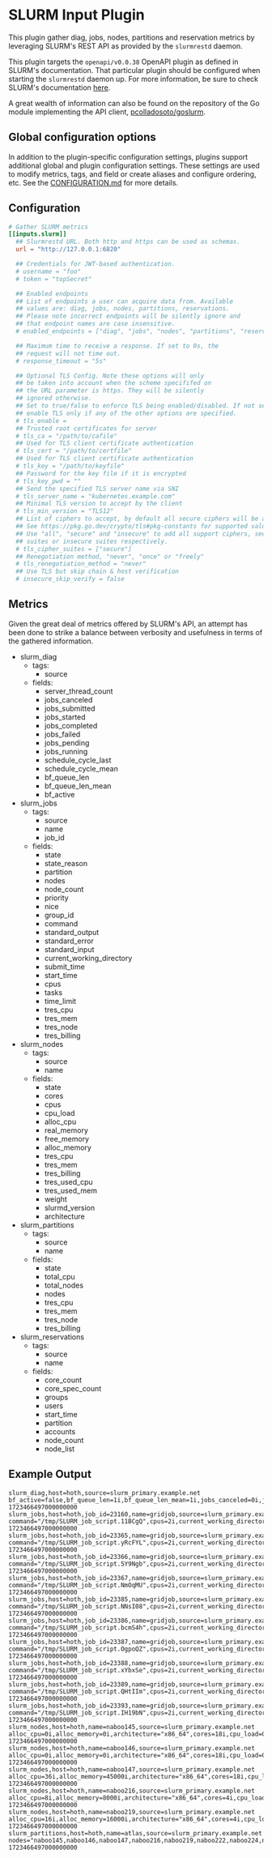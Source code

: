 # SLURM Input Plugin

This plugin gather diag, jobs, nodes, partitions and reservation metrics by
leveraging SLURM's REST API as provided by the `slurmrestd` daemon.

This plugin targets the `openapi/v0.0.38` OpenAPI plugin as defined in SLURM's
documentation. That particular plugin should be configured when starting the
`slurmrestd` daemon up. For more information, be sure to check SLURM's
documentation [here][SLURM Doc].

A great wealth of information can also be found on the repository of the
Go module implementing the API client, [pcolladosoto/goslurm][].

[SLURM Doc]: https://slurm.schedmd.com/rest.html
[pcolladosoto/goslurm]: https://github.com/pcolladosoto/goslurm

## Global configuration options <!-- @/docs/includes/plugin_config.md -->

In addition to the plugin-specific configuration settings, plugins support
additional global and plugin configuration settings. These settings are used to
modify metrics, tags, and field or create aliases and configure ordering, etc.
See the [CONFIGURATION.md][CONFIGURATION.md] for more details.

[CONFIGURATION.md]: ../../../docs/CONFIGURATION.md#plugins

## Configuration

```toml @sample.conf
# Gather SLURM metrics
[[inputs.slurm]]
  ## Slurmrestd URL. Both http and https can be used as schemas.
  url = "http://127.0.0.1:6820"

  ## Credentials for JWT-based authentication.
  # username = "foo"
  # token = "topSecret"

  ## Enabled endpoints
  ## List of endpoints a user can acquire data from. Available
  ## values are: diag, jobs, nodes, partitions, reservations.
  ## Please note incorrect endpoints will be silently ignore and
  ## that endpoint names are case insensitive.
  # enabled_endpoints = ["diag", "jobs", "nodes", "partitions", "reservations"]

  ## Maximum time to receive a response. If set to 0s, the
  ## request will not time out.
  # response_timeout = "5s"

  ## Optional TLS Config. Note these options will only
  ## be taken into account when the scheme specififed on
  ## the URL parameter is https. They will be silently
  ## ignored otherwise.
  ## Set to true/false to enforce TLS being enabled/disabled. If not set,
  ## enable TLS only if any of the other options are specified.
  # tls_enable =
  ## Trusted root certificates for server
  # tls_ca = "/path/to/cafile"
  ## Used for TLS client certificate authentication
  # tls_cert = "/path/to/certfile"
  ## Used for TLS client certificate authentication
  # tls_key = "/path/to/keyfile"
  ## Password for the key file if it is encrypted
  # tls_key_pwd = ""
  ## Send the specified TLS server name via SNI
  # tls_server_name = "kubernetes.example.com"
  ## Minimal TLS version to accept by the client
  # tls_min_version = "TLS12"
  ## List of ciphers to accept, by default all secure ciphers will be accepted
  ## See https://pkg.go.dev/crypto/tls#pkg-constants for supported values.
  ## Use "all", "secure" and "insecure" to add all support ciphers, secure
  ## suites or insecure suites respectively.
  # tls_cipher_suites = ["secure"]
  ## Renegotiation method, "never", "once" or "freely"
  # tls_renegotiation_method = "never"
  ## Use TLS but skip chain & host verification
  # insecure_skip_verify = false
```

## Metrics

Given the great deal of metrics offered by SLURM's API, an attempt has been
done to strike a balance between verbosity and usefulness in terms of the
gathered information.

- slurm_diag
  - tags:
    - source
  - fields:
    - server_thread_count
    - jobs_canceled
    - jobs_submitted
    - jobs_started
    - jobs_completed
    - jobs_failed
    - jobs_pending
    - jobs_running
    - schedule_cycle_last
    - schedule_cycle_mean
    - bf_queue_len
    - bf_queue_len_mean
    - bf_active
- slurm_jobs
  - tags:
    - source
    - name
    - job_id
  - fields:
    - state
    - state_reason
    - partition
    - nodes
    - node_count
    - priority
    - nice
    - group_id
    - command
    - standard_output
    - standard_error
    - standard_input
    - current_working_directory
    - submit_time
    - start_time
    - cpus
    - tasks
    - time_limit
    - tres_cpu
    - tres_mem
    - tres_node
    - tres_billing
- slurm_nodes
  - tags:
    - source
    - name
  - fields:
    - state
    - cores
    - cpus
    - cpu_load
    - alloc_cpu
    - real_memory
    - free_memory
    - alloc_memory
    - tres_cpu
    - tres_mem
    - tres_billing
    - tres_used_cpu
    - tres_used_mem
    - weight
    - slurmd_version
    - architecture
- slurm_partitions
  - tags:
    - source
    - name
  - fields:
    - state
    - total_cpu
    - total_nodes
    - nodes
    - tres_cpu
    - tres_mem
    - tres_node
    - tres_billing
- slurm_reservations
  - tags:
    - source
    - name
  - fields:
    - core_count
    - core_spec_count
    - groups
    - users
    - start_time
    - partition
    - accounts
    - node_count
    - node_list

## Example Output

```text
slurm_diag,host=hoth,source=slurm_primary.example.net bf_active=false,bf_queue_len=1i,bf_queue_len_mean=1i,jobs_canceled=0i,jobs_completed=137i,jobs_failed=0i,jobs_pending=0i,jobs_running=100i,jobs_started=137i,jobs_submitted=137i,schedule_cycle_last=27i,schedule_cycle_mean=86i,server_thread_count=3i 1723466497000000000
slurm_jobs,host=hoth,job_id=23160,name=gridjob,source=slurm_primary.example.net command="/tmp/SLURM_job_script.11BCgQ",cpus=2i,current_working_directory="/home/sessiondir/7CQODmQ3uw5nKG01gq4B3BRpm7wtQmABFKDmbnHPDmG9JKDmILUkln",group_id=2005i,nice=50i,node_count=1i,nodes="naboo225",partition="atlas",priority=4294878569i,standard_error="/home/sessiondir/7CQODmQ3uw5nKG01gq4B3BRpm7wtQmABFKDmbnHPDmG9JKDmILUkln.comment",standard_input="/dev/null",standard_output="/home/sessiondir/7CQODmQ3uw5nKG01gq4B3BRpm7wtQmABFKDmbnHPDmG9JKDmILUkln.comment",start_time=1723354525i,state="RUNNING",state_reason="None",submit_time=1723354525i,tasks=1i,time_limit=3600i,tres_billing=1,tres_cpu=1,tres_mem=2000,tres_node=1 1723466497000000000
slurm_jobs,host=hoth,job_id=23365,name=gridjob,source=slurm_primary.example.net command="/tmp/SLURM_job_script.yRcFYL",cpus=2i,current_working_directory="/home/sessiondir/LgwNDmTLAx5nKG01gq4B3BRpm7wtQmABFKDmbnHPDm2BKKDm8bFZsm",group_id=2005i,nice=50i,node_count=1i,nodes="naboo224",partition="atlas",priority=4294878364i,standard_error="/home/sessiondir/LgwNDmTLAx5nKG01gq4B3BRpm7wtQmABFKDmbnHPDm2BKKDm8bFZsm.comment",standard_input="/dev/null",standard_output="/home/sessiondir/LgwNDmTLAx5nKG01gq4B3BRpm7wtQmABFKDmbnHPDm2BKKDm8bFZsm.comment",start_time=1723376763i,state="RUNNING",state_reason="None",submit_time=1723376761i,tasks=1i,time_limit=3600i,tres_billing=1,tres_cpu=1,tres_mem=1000,tres_node=1 1723466497000000000
slurm_jobs,host=hoth,job_id=23366,name=gridjob,source=slurm_primary.example.net command="/tmp/SLURM_job_script.5Y9Ngb",cpus=2i,current_working_directory="/home/sessiondir/HFYKDmULAx5nKG01gq4B3BRpm7wtQmABFKDmbnHPDm3BKKDmiyK3em",group_id=2005i,nice=50i,node_count=1i,nodes="naboo225",partition="atlas",priority=4294878363i,standard_error="/home/sessiondir/HFYKDmULAx5nKG01gq4B3BRpm7wtQmABFKDmbnHPDm3BKKDmiyK3em.comment",standard_input="/dev/null",standard_output="/home/sessiondir/HFYKDmULAx5nKG01gq4B3BRpm7wtQmABFKDmbnHPDm3BKKDmiyK3em.comment",start_time=1723376883i,state="RUNNING",state_reason="None",submit_time=1723376882i,tasks=1i,time_limit=3600i,tres_billing=1,tres_cpu=1,tres_mem=1000,tres_node=1 1723466497000000000
slurm_jobs,host=hoth,job_id=23367,name=gridjob,source=slurm_primary.example.net command="/tmp/SLURM_job_script.NmOqMU",cpus=2i,current_working_directory="/home/sessiondir/nnLLDmULAx5nKG01gq4B3BRpm7wtQmABFKDmbnHPDm4BKKDmfhjFPn",group_id=2005i,nice=50i,node_count=1i,nodes="naboo225",partition="atlas",priority=4294878362i,standard_error="/home/sessiondir/nnLLDmULAx5nKG01gq4B3BRpm7wtQmABFKDmbnHPDm4BKKDmfhjFPn.comment",standard_input="/dev/null",standard_output="/home/sessiondir/nnLLDmULAx5nKG01gq4B3BRpm7wtQmABFKDmbnHPDm4BKKDmfhjFPn.comment",start_time=1723376883i,state="RUNNING",state_reason="None",submit_time=1723376882i,tasks=1i,time_limit=3600i,tres_billing=1,tres_cpu=1,tres_mem=1000,tres_node=1 1723466497000000000
slurm_jobs,host=hoth,job_id=23385,name=gridjob,source=slurm_primary.example.net command="/tmp/SLURM_job_script.NNsI08",cpus=2i,current_working_directory="/home/sessiondir/PWvNDmH7tw5nKG01gq4B3BRpm7wtQmABFKDmbnHPDmz7JKDmqgKyRo",group_id=2005i,nice=50i,node_count=1i,nodes="naboo225",partition="atlas",priority=4294878344i,standard_error="/home/sessiondir/PWvNDmH7tw5nKG01gq4B3BRpm7wtQmABFKDmbnHPDmz7JKDmqgKyRo.comment",standard_input="/dev/null",standard_output="/home/sessiondir/PWvNDmH7tw5nKG01gq4B3BRpm7wtQmABFKDmbnHPDmz7JKDmqgKyRo.comment",start_time=1723378725i,state="RUNNING",state_reason="None",submit_time=1723378725i,tasks=1i,time_limit=3600i,tres_billing=1,tres_cpu=1,tres_mem=1000,tres_node=1 1723466497000000000
slurm_jobs,host=hoth,job_id=23386,name=gridjob,source=slurm_primary.example.net command="/tmp/SLURM_job_script.bcmS4h",cpus=2i,current_working_directory="/home/sessiondir/ZNHMDmI7tw5nKG01gq4B3BRpm7wtQmABFKDmbnHPDm27JKDm3Ve66n",group_id=2005i,nice=50i,node_count=1i,nodes="naboo224",partition="atlas",priority=4294878343i,standard_error="/home/sessiondir/ZNHMDmI7tw5nKG01gq4B3BRpm7wtQmABFKDmbnHPDm27JKDm3Ve66n.comment",standard_input="/dev/null",standard_output="/home/sessiondir/ZNHMDmI7tw5nKG01gq4B3BRpm7wtQmABFKDmbnHPDm27JKDm3Ve66n.comment",start_time=1723379206i,state="RUNNING",state_reason="None",submit_time=1723379205i,tasks=1i,time_limit=3600i,tres_billing=1,tres_cpu=1,tres_mem=1000,tres_node=1 1723466497000000000
slurm_jobs,host=hoth,job_id=23387,name=gridjob,source=slurm_primary.example.net command="/tmp/SLURM_job_script.OgpoQZ",cpus=2i,current_working_directory="/home/sessiondir/qohNDmUqBx5nKG01gq4B3BRpm7wtQmABFKDmbnHPDmMCKKDmzM4Yhn",group_id=2005i,nice=50i,node_count=1i,nodes="naboo222",partition="atlas",priority=4294878342i,standard_error="/home/sessiondir/qohNDmUqBx5nKG01gq4B3BRpm7wtQmABFKDmbnHPDmMCKKDmzM4Yhn.comment",standard_input="/dev/null",standard_output="/home/sessiondir/qohNDmUqBx5nKG01gq4B3BRpm7wtQmABFKDmbnHPDmMCKKDmzM4Yhn.comment",start_time=1723379246i,state="RUNNING",state_reason="None",submit_time=1723379245i,tasks=1i,time_limit=3600i,tres_billing=1,tres_cpu=1,tres_mem=1000,tres_node=1 1723466497000000000
slurm_jobs,host=hoth,job_id=23388,name=gridjob,source=slurm_primary.example.net command="/tmp/SLURM_job_script.xYbxSe",cpus=2i,current_working_directory="/home/sessiondir/u9HODmXqBx5nKG01gq4B3BRpm7wtQmABFKDmbnHPDmWCKKDmRlccYn",group_id=2005i,nice=50i,node_count=1i,nodes="naboo224",partition="atlas",priority=4294878341i,standard_error="/home/sessiondir/u9HODmXqBx5nKG01gq4B3BRpm7wtQmABFKDmbnHPDmWCKKDmRlccYn.comment",standard_input="/dev/null",standard_output="/home/sessiondir/u9HODmXqBx5nKG01gq4B3BRpm7wtQmABFKDmbnHPDmWCKKDmRlccYn.comment",start_time=1723379326i,state="RUNNING",state_reason="None",submit_time=1723379326i,tasks=1i,time_limit=3600i,tres_billing=1,tres_cpu=1,tres_mem=1000,tres_node=1 1723466497000000000
slurm_jobs,host=hoth,job_id=23389,name=gridjob,source=slurm_primary.example.net command="/tmp/SLURM_job_script.QHtIIm",cpus=2i,current_working_directory="/home/sessiondir/ZLvKDmYqBx5nKG01gq4B3BRpm7wtQmABFKDmbnHPDmXCKKDmjp19km",group_id=2005i,nice=50i,node_count=1i,nodes="naboo227",partition="atlas",priority=4294878340i,standard_error="/home/sessiondir/ZLvKDmYqBx5nKG01gq4B3BRpm7wtQmABFKDmbnHPDmXCKKDmjp19km.comment",standard_input="/dev/null",standard_output="/home/sessiondir/ZLvKDmYqBx5nKG01gq4B3BRpm7wtQmABFKDmbnHPDmXCKKDmjp19km.comment",start_time=1723379326i,state="RUNNING",state_reason="None",submit_time=1723379326i,tasks=1i,time_limit=3600i,tres_billing=1,tres_cpu=1,tres_mem=1000,tres_node=1 1723466497000000000
slurm_jobs,host=hoth,job_id=23393,name=gridjob,source=slurm_primary.example.net command="/tmp/SLURM_job_script.IH19bN",cpus=2i,current_working_directory="/home/sessiondir/YdPODmVqBx5nKG01gq4B3BRpm7wtQmABFKDmbnHPDmSCKKDmrYDOwm",group_id=2005i,nice=50i,node_count=1i,nodes="naboo224",partition="atlas",priority=4294878336i,standard_error="/home/sessiondir/YdPODmVqBx5nKG01gq4B3BRpm7wtQmABFKDmbnHPDmSCKKDmrYDOwm.comment",standard_input="/dev/null",standard_output="/home/sessiondir/YdPODmVqBx5nKG01gq4B3BRpm7wtQmABFKDmbnHPDmSCKKDmrYDOwm.comment",start_time=1723379767i,state="RUNNING",state_reason="None",submit_time=1723379766i,tasks=1i,time_limit=3600i,tres_billing=1,tres_cpu=1,tres_mem=1000,tres_node=1 1723466497000000000
slurm_nodes,host=hoth,name=naboo145,source=slurm_primary.example.net alloc_cpu=0i,alloc_memory=0i,architecture="x86_64",cores=18i,cpu_load=0i,cpus=36i,free_memory=86450i,real_memory=94791i,slurmd_version="22.05.9",state="idle",tres_billing=36,tres_cpu=36,tres_mem=94791,weight=1i 1723466497000000000
slurm_nodes,host=hoth,name=naboo146,source=slurm_primary.example.net alloc_cpu=0i,alloc_memory=0i,architecture="x86_64",cores=18i,cpu_load=0i,cpus=36i,free_memory=92148i,real_memory=94791i,slurmd_version="22.05.9",state="idle",tres_billing=36,tres_cpu=36,tres_mem=94791,weight=1i 1723466497000000000
slurm_nodes,host=hoth,name=naboo147,source=slurm_primary.example.net alloc_cpu=36i,alloc_memory=45000i,architecture="x86_64",cores=18i,cpu_load=3826i,cpus=36i,free_memory=1607i,real_memory=94793i,slurmd_version="22.05.9",state="allocated",tres_billing=36,tres_cpu=36,tres_mem=94793,tres_used_cpu=36,tres_used_mem=45000,weight=1i 1723466497000000000
slurm_nodes,host=hoth,name=naboo216,source=slurm_primary.example.net alloc_cpu=8i,alloc_memory=8000i,architecture="x86_64",cores=4i,cpu_load=891i,cpus=8i,free_memory=17972i,real_memory=31877i,slurmd_version="22.05.9",state="allocated",tres_billing=8,tres_cpu=8,tres_mem=31877,tres_used_cpu=8,tres_used_mem=8000,weight=1i 1723466497000000000
slurm_nodes,host=hoth,name=naboo219,source=slurm_primary.example.net alloc_cpu=16i,alloc_memory=16000i,architecture="x86_64",cores=4i,cpu_load=1382i,cpus=16i,free_memory=15645i,real_memory=31875i,slurmd_version="22.05.9",state="allocated",tres_billing=16,tres_cpu=16,tres_mem=31875,tres_used_cpu=16,tres_used_mem=16000,weight=1i 1723466497000000000
slurm_partitions,host=hoth,name=atlas,source=slurm_primary.example.net nodes="naboo145,naboo146,naboo147,naboo216,naboo219,naboo222,naboo224,naboo225,naboo227,naboo228,naboo229,naboo234,naboo235,naboo236,naboo237,naboo238,naboo239,naboo240,naboo241,naboo242,naboo243",state="UP",total_cpu=632i,total_nodes=21i,tres_billing=632,tres_cpu=632,tres_mem=1415207,tres_node=21 1723466497000000000
```
